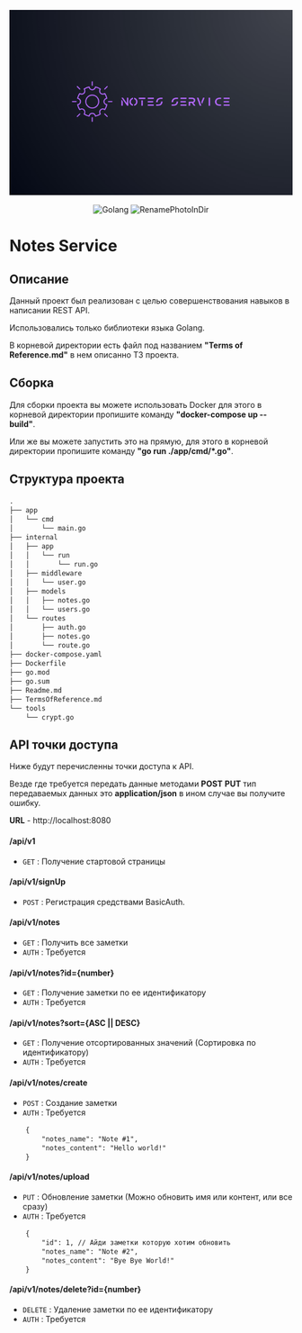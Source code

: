 <p align="center">
      <img src="./image/Логотип%20для%20проекта.png" width="725">
</p>

<p align="center">
   <img src="https://img.shields.io/badge/Golang-version%201.19-blue" alt="Golang">
   <img src="https://img.shields.io/badge/NotesService-version%201.0-blue" alt="RenamePhotoInDir">
</p>

# Notes Service

## Описание

Данный проект был реализован с целью совершенствования навыков в написании REST API. 

Использовались только библиотеки языка Golang.

В корневой директории есть файл под названием **"Terms of Reference.md"** в нем описанно ТЗ проекта.

## Сборка 

Для сборки проекта вы можете использовать Docker для этого в корневой директории пропишите команду **"docker-compose up --build"**.

Или же вы можете запустить это на прямую, для этого в корневой директории пропишите команду **"go run ./app/cmd/*.go"**.

## Структура проекта

```
.
├── app
│   └── cmd
│       └── main.go
├── internal
│   ├── app
│   │   └── run
│   │       └── run.go
│   ├── middleware
│   │   └── user.go
│   ├── models
│   │   ├── notes.go
│   │   └── users.go
│   └── routes
│       ├── auth.go
│       ├── notes.go
│       └── route.go
├── docker-compose.yaml
├── Dockerfile
├── go.mod
├── go.sum
├── Readme.md
├── TermsOfReference.md
└── tools
    └── crypt.go
```

## API точки доступа

Ниже будут перечисленны точки доступа к API.

Везде где требуется передать данные методами **POST** **PUT** тип передаваемых данных это **application/json** в ином случае вы получите ошибку.


**URL** - http://localhost:8080

#### **/api/v1**
* `GET` : Получение стартовой страницы

#### **/api/v1/signUp**
* `POST` : Регистрация средствами BasicAuth.

#### **/api/v1/notes**
* `GET` : Получить все заметки
* `AUTH` : Требуется

#### **/api/v1/notes?id={number}**
* `GET` : Получение заметки по ее идентификатору
* `AUTH` : Требуется

#### **/api/v1/notes?sort={ASC || DESC}**
* `GET` : Получение отсортированных значений (Сортировка по идентификатору)
* `AUTH` : Требуется

#### **/api/v1/notes/create**
* `POST` : Создание заметки
* `AUTH` : Требуется
```
    {
        "notes_name": "Note #1", 
        "notes_content": "Hello world!"
    }
```

#### **/api/v1/notes/upload**
* `PUT` : Обновление заметки (Можно обновить имя или контент, или все сразу)
* `AUTH` : Требуется 
```
    {
        "id": 1, // Айди заметки которую хотим обновить
        "notes_name": "Note #2", 
        "notes_content": "Bye Bye World!"
    }
```

#### **/api/v1/notes/delete?id={number}**
* `DELETE` : Удаление заметки по ее идентификатору
* `AUTH` : Требуется
